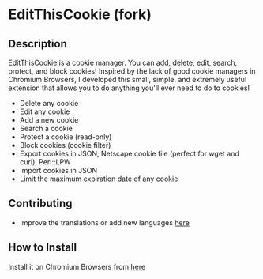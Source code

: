 EditThisCookie (fork)
========================

Description
--------------

EditThisCookie is a cookie manager. You can add, delete, edit, search, protect, and block cookies!
Inspired by the lack of good cookie managers in Chromium Browsers, I developed this small, simple, and extremely useful extension that allows you to do anything you'll ever need to do to cookies!

* Delete any cookie
* Edit any cookie
* Add a new cookie
* Search a cookie
* Protect a cookie (read-only)
* Block cookies (cookie filter)
* Export cookies in JSON, Netscape cookie file (perfect for wget and curl), Perl::LPW
* Import cookies in JSON
* Limit the maximum expiration date of any cookie


Contributing
--------------
- Improve the translations or add new languages [here](https://github.com/YoeriW/Edit-This-Cookie/issues)


How to Install
--------------

Install it on Chromium Browsers from [here](https://chromewebstore.google.com/detail/EditThisCookie/ihfmcbadakjehneaijebhpogkegajgnk)
